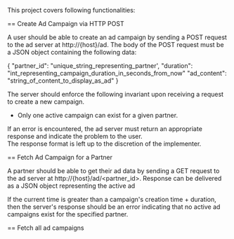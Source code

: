 This project covers following functionalities:

== Create Ad Campaign via HTTP POST

A user should be able to create an ad campaign by sending a POST request to the ad server at http://{host}/ad.  The body of the POST request must be a JSON object containing the following data:

{
 "partner_id": "unique_string_representing_partner',
 "duration": "int_representing_campaign_duration_in_seconds_from_now"
 "ad_content": "string_of_content_to_display_as_ad"
}

The server should enforce the following invariant upon receiving a request to create a new campaign.

* Only one active campaign can exist for a given partner.

If an error is encountered, the ad server must return an appropriate response and indicate the problem to the user.  
The response format is left up to the discretion of the implementer.

== Fetch Ad Campaign for a Partner

A partner should be able to get their ad data by sending a GET request to the ad server at http://{host}/ad/<partner_id>.  Response can be delivered as a JSON object representing the active ad

If the current time is greater than a campaign's creation time + duration, then the server's response should be an error indicating that no active ad campaigns exist for the specified partner.

== Fetch all ad campaigns

